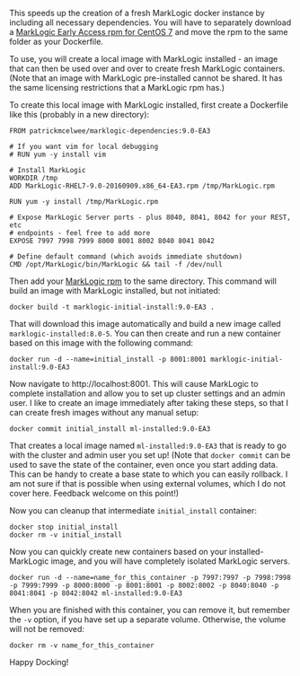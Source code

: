 This speeds up the creation of a fresh MarkLogic docker instance by including
all necessary dependencies. You will have to separately download a [MarkLogic Early Access
rpm for CentOS 7](https://ea.marklogic.com/download) and move the rpm to
the same folder as your Dockerfile.

To use, you will create a local image with MarkLogic installed - an image that
can then be used over and over to create fresh MarkLogic containers. (Note that
an image with MarkLogic pre-installed cannot be shared. It has the same
licensing restrictions that a MarkLogic rpm has.)

To create this local image with MarkLogic installed, first create a Dockerfile like this (probably in a new directory):

```
FROM patrickmcelwee/marklogic-dependencies:9.0-EA3

# If you want vim for local debugging
# RUN yum -y install vim

# Install MarkLogic
WORKDIR /tmp
ADD MarkLogic-RHEL7-9.0-20160909.x86_64-EA3.rpm /tmp/MarkLogic.rpm

RUN yum -y install /tmp/MarkLogic.rpm

# Expose MarkLogic Server ports - plus 8040, 8041, 8042 for your REST, etc
# endpoints - feel free to add more
EXPOSE 7997 7998 7999 8000 8001 8002 8040 8041 8042

# Define default command (which avoids immediate shutdown)
CMD /opt/MarkLogic/bin/MarkLogic && tail -f /dev/null
```

Then add your [MarkLogic rpm](https://developer.marklogic.com/products) to the
same directory. This command will build an image with MarkLogic installed, but
not initiated:

    docker build -t marklogic-initial-install:9.0-EA3 .

That will download this image automatically and build a new image called
`marklogic-installed:8.0-5`. You can then create and run a new container
based on this image with the following command:

    docker run -d --name=initial_install -p 8001:8001 marklogic-initial-install:9.0-EA3

Now navigate to http://localhost:8001. This will cause MarkLogic to complete
installation and allow you to set up cluster settings and an admin user. I like
to create an image immediately after taking these steps, so that I can create
fresh images without any manual setup:

    docker commit initial_install ml-installed:9.0-EA3

That creates a local image named `ml-installed:9.0-EA3` that is ready to go
with the cluster and admin user you set up! (Note that `docker commit` can be
used to save the state of the container, even once you start adding data. This
can be handy to create a base state to which you can easily rollback. I am not
sure if that is possible when using external volumes, which I do not cover
here. Feedback welcome on this point!)

Now you can cleanup that intermediate `initial_install` container:

    docker stop initial_install
    docker rm -v initial_install

Now you can quickly create new containers based on your installed-MarkLogic
image, and you will have completely isolated MarkLogic servers.

    docker run -d --name=name_for_this_container -p 7997:7997 -p 7998:7998 -p 7999:7999 -p 8000:8000 -p 8001:8001 -p 8002:8002 -p 8040:8040 -p 8041:8041 -p 8042:8042 ml-installed:9.0-EA3

When you are finished with this container, you can remove it, but remember the
`-v` option, if you have set up a separate volume. Otherwise, the volume
will not be removed:

    docker rm -v name_for_this_container

Happy Docking!
